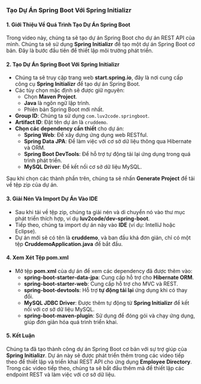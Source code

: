 ### Tạo Dự Án Spring Boot Với Spring Initializr

#### 1. **Giới Thiệu Về Quá Trình Tạo Dự Án Spring Boot**
Trong video này, chúng ta sẽ tạo dự án Spring Boot cho dự án REST API của mình. Chúng ta sẽ sử dụng **Spring Initializr** để tạo một dự án Spring Boot cơ bản. Đây là bước đầu tiên để thiết lập môi trường phát triển.

#### 2. **Tạo Dự Án Spring Boot Với Spring Initializr**
- Chúng ta sẽ truy cập trang web **start.spring.io**, đây là nơi cung cấp công cụ **Spring Initializr** để tạo dự án Spring Boot.
- Các tùy chọn mặc định sẽ được giữ nguyên:
  - Chọn **Maven Project**.
  - **Java** là ngôn ngữ lập trình.
  - Phiên bản Spring Boot mới nhất.
- **Group ID**: Chúng ta sử dụng `com.luv2code.springboot`.
- **Artifact ID**: Đặt tên dự án là `cruddemo`.
- **Chọn các dependency cần thiết** cho dự án:
  - **Spring Web**: Để xây dựng ứng dụng web RESTful.
  - **Spring Data JPA**: Để làm việc với cơ sở dữ liệu thông qua Hibernate và ORM.
  - **Spring Boot DevTools**: Để hỗ trợ tự động tải lại ứng dụng trong quá trình phát triển.
  - **MySQL Driver**: Để kết nối cơ sở dữ liệu MySQL.

Sau khi chọn các thành phần trên, chúng ta sẽ nhấn **Generate Project** để tải về tệp zip của dự án.

#### 3. **Giải Nén Và Import Dự Án Vào IDE**
- Sau khi tải về tệp zip, chúng ta giải nén và di chuyển nó vào thư mục phát triển thích hợp, ví dụ **luv2code/dev-spring-boot**.
- Tiếp theo, chúng ta import dự án này vào **IDE** (ví dụ: IntelliJ hoặc Eclipse).
- Dự án mới sẽ có tên là **cruddemo**, và ban đầu khá đơn giản, chỉ có một tệp **CruddemoApplication.java** để bắt đầu.

#### 4. **Xem Xét Tệp pom.xml**
- Mở tệp **pom.xml** của dự án để xem các dependency đã được thêm vào:
  - **spring-boot-starter-data-jpa**: Cung cấp hỗ trợ cho **Hibernate ORM**.
  - **spring-boot-starter-web**: Cung cấp hỗ trợ cho MVC và REST.
  - **spring-boot-devtools**: Hỗ trợ **tự động tải lại** ứng dụng khi có thay đổi.
  - **MySQL JDBC Driver**: Được thêm tự động từ **Spring Initializr** để kết nối với cơ sở dữ liệu MySQL.
  - **spring-boot-maven-plugin**: Sử dụng để đóng gói và chạy ứng dụng, giúp đơn giản hóa quá trình triển khai.

#### 5. **Kết Luận**
Chúng ta đã tạo thành công dự án Spring Boot cơ bản với sự trợ giúp của **Spring Initializr**. Dự án này sẽ được phát triển thêm trong các video tiếp theo để thiết lập và triển khai REST API cho ứng dụng **Employee Directory**. Trong các video tiếp theo, chúng ta sẽ bắt đầu thêm mã để thiết lập các endpoint REST và làm việc với cơ sở dữ liệu.
